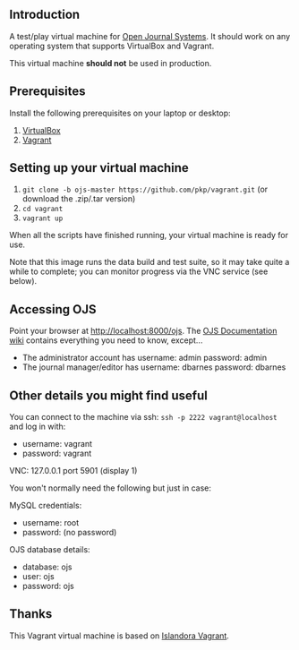 ## Introduction

A test/play virtual machine for [Open Journal Systems](http://pkp.sfu.ca/ojs/). It should work on any operating system that supports VirtualBox and Vagrant.

This virtual machine **should not** be used in production.

## Prerequisites

Install the following prerequisites on your laptop or desktop:

1. [VirtualBox](https://www.virtualbox.org/)
2. [Vagrant](http://www.vagrantup.com/)

## Setting up your virtual machine

1. `git clone -b ojs-master https://github.com/pkp/vagrant.git` (or download the .zip/.tar version)
2. `cd vagrant`
3. `vagrant up`

When all the scripts have finished running, your virtual machine is ready for use.

Note that this image runs the data build and test suite, so it may take quite a while to complete; you can monitor progress via the VNC service (see below).

## Accessing OJS

Point your browser at [http://localhost:8000/ojs](http://localhost:8000/ojs). The [OJS Documentation wiki](https://pkp.sfu.ca/wiki/index.php?title=OJS_Documentation) contains everything you need to know, except...
* The administrator account has username: admin password: admin
* The journal manager/editor has username: dbarnes password: dbarnes

## Other details you might find useful

You can connect to the machine via ssh: `ssh -p 2222 vagrant@localhost` and log in with:
  - username: vagrant
  - password: vagrant

VNC: 127.0.0.1 port 5901 (display 1)

You won't normally need the following but just in case:

MySQL credentials:
  - username: root
  - password: (no password)

OJS database details:
  - database: ojs
  - user: ojs
  - password: ojs

## Thanks

This Vagrant virtual machine is based on [Islandora Vagrant](https://github.com/Islandora-Labs/islandora_vagrant).
